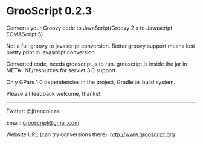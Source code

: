 GrooScript 0.2.3
================

Converts your Groovy code to JavaScript(Groovy 2.x to Javascript ECMAScript 5).

Not a full groovy to javascript conversion. Better groovy support means lost pretty print in javascript conversion.

Converted code, needs grooscript.js to run. grooscript.js inside the jar in META-INF/resources for servlet 3.0 support.

Only GPars 1.0 dependencies in the project, Gradle as build system.

Please all feedback welcome, thanks!

---

Twitter: @jfrancoleza

Email: grooscript@gmail.com

Website URL (can try conversions there): http://www.grooscript.org
